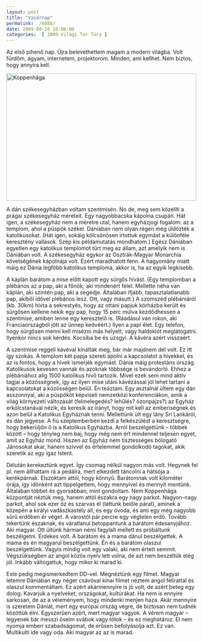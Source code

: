 ```yaml
---
layout: post
title: "Vasárnap"
permalink:  /6088/ 
date: 2009-08-16 10:00:00
categories:  [ 2009 Világi Tor Túra ] 
---
```

Az első pihenő nap. Újra belevethettem magam a modern világba. Volt fürdőm, ágyam, internetem, projektorom. Minden, ami kellhet. Nem biztos, hogy annyira kell.



<!--break--><p ><a href="https://www.flickr.com/photos/borazslo/3838465736" title="Koppenhága by Elek László, on Flickr"><img src="https://c1.staticflickr.com/3/2590/3838465736_4c26b5eb6f.jpg" width="500" height="334" alt="Koppenhága"></a></p>

A dán székesegyházban voltam szentmisén. No de, meg sem közelíti a prágai székesegyház méreteit. Egy nagyobbacska kápolna csupán. Hát igen, a székesegyház nem a méretre utal, hanem egyházjogi fogalom: az a templom, ahol a püspök székel. Dániában nem olyan régen még üldözték a katolikusokat. (Hát igen, sokáig kölcsönösen irtottuk egymást a különféle keresztény vallások. Szép kis példamutatás mondhatom.) Egész Dániában egyetlen egy katolikus templomot tűrt meg az állam, azt amelyik nem is Dániában volt. A székesegyház egykor az Osztrák-Magyar Monarchia követségének kápolnája volt. Ezért maradhatott fenn. A hagyomány miatt máig ez Dánia legfőbb katolikus temploma, akkor is, ha az egyik legkisebb. 

A káplán barátom a mise előtt kapott egy sürgős hívást. (Egy templomban a plébános az a pap, aki a főnök; aki mindenért felel. Mellette néha van káplán, aki szintén pap, aki a segédje. Általában ifjabb, tapasztalatlanabb pap, akiből idővel plébános lesz. Ott, vagy másutt.) A szomszéd plébániáról (kb. 30km) hívta a sekrestyés, hogy az ottani papjuk kórházba került és sürgősen kellene nekik egy pap, hogy 15 perc múlva kezdődhessen a szentmise, amiben lenne egy keresztelő is. (Ráadásul van rokon, aki Franciaországból jött az ünnep kedvéért.) Ilyen a papi élet. Egy telefon, hogy sürgősen menni kell misézni más helyett, vagy haldoklót meglátogatni. Ilyenkor nincs sok kérdés. Kocsiba be és uzsgyi. A kávéra azért visszaért.

A szentmise reggeli kávéval kínáltak meg, bár már majdnem dél volt. Ez itt így szokás. A templom két papja szereti ápolni a kapcsolatot a hívekkel, és az is fontos, hogy a hívek ismerjék egymást. Dánia máig protestáns ország. Katolikusok kevesen vannak és azoknak többsége is bevándorló. Ehhez a plébániához alig 1500 katolikus hívő tartozik. Mivel ezek sem mind aktív tagjai a közösségnek, így az ilyen mise utáni kávézással jól lehet tartani a kapcsolatokat a közösségen belül. Én teáztam. Egy asztalnál ültem egy dán asszonnyal, aki a püspököt képviseli nemzetközi konferenciákon, amik a világ környezeti változását (felmelegedés? lehűlés? ózonpajzs?) az Egyház erkölcstanával nézik, és keresik az irányt, hogy mit kell az emberiségnek és azon belül a Katolikus Egyháznak tenni. Mellettünk ült egy lány Srí Lankáról, és dán jegyese. A fiú szeptemberben kezdi a felkészülést a keresztségre, hogy bekerüljön ő is a Katolikus Egyházba. Arról beszélgettünk – többek között – hogy tényleg nem baj, hogy még nem ért mindennel teljesen egyet, amit az Egyház mond. Hiszen az Egyház nem tisztességes bólogató Jánosokat akar, hanem szívvel és értelemmel gondolkodó tagokat, akik szeretik az egy igaz Istent.

Délután kerekeztünk egyet. Így csomag nélkül nagyon más volt. Hegynek fel pl. nem állhattam rá a pedálra, mert elkezdett táncolni a hátsója a kerékpárnak. Elszoktam attól, hogy könnyű. Barátomnak volt kilométer órája, így időnként azt tippelgettem, hogy mennyivel és mennyit mentünk. Általában többet és gyorsabban, mint gondoltam. Nem Koppenhága központját néztük meg, hanem attól északra egy nagy parkot. Nagyon-nagy parkot, ahol sok ezer őz és szarvas él (láttunk belőle párat), aminek a közepén a királyi vadászkastély áll, és egy óvoda, és ami egy még nagyobb sűrű erdőben ér véget. A várostól pár percre egy végtelen erdő. Tovább tekertünk északnak, és váratlanul betoppantunk a barátom édesanyjához. Aki magyar. Ott ültünk hárman némi fagylalt mellett és próbáltunk beszélgetni. Érdekes volt. A barátom és a mama dánul beszélgettek. A mama és én magyarul beszélgettünk. Én és a barátom olaszul beszélgettünk. Vagyis mindig volt egy valaki, aki nem értett semmit. Végszükségben az angol közös nyelv lett volna, de azt nem beszéltük elég jól. Inkább váltogattuk, hogy mikor ki marad ki.

Este pedig megismerkedtem DD-vel. Megnéztünk egy filmet. Magyar létemre Dániában egy néger csávóval kínai filmet néztem angol felirattal és olaszul kommentáltam. Ez azért akármennyire is jó volt, de azért beteg egy dolog. Kavarjuk a nyelveket, országokat, kultúrákat. Ha nem is ennyire sarkosan, de az a véleményem, hogy mindenki menjen haza. Akár mennyire is szeretem Dániát, mert egy európai ország végre, de biztosan nem tudnék közöttük élni. Egyszerűen azért, mert magyar vagyok. A vérem magyar – legyenek bár messzi őseim svábok vagy tótok – és ez meghatároz. El nem nyomja emberi szabadságomat, de erősen befolyásolja azt. Ez van. Multikulti ide vagy oda. Aki magyar az az is marad.